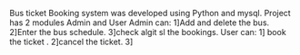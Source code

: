Bus ticket Booking system was developed using Python and mysql.
Project has 2 modules Admin and User
Admin can:
          1]Add and delete the bus.
          2]Enter the bus schedule.
          3]check algit sl the bookings.
User can: 
        1] book the ticket .
        2]cancel the ticket.
        3]